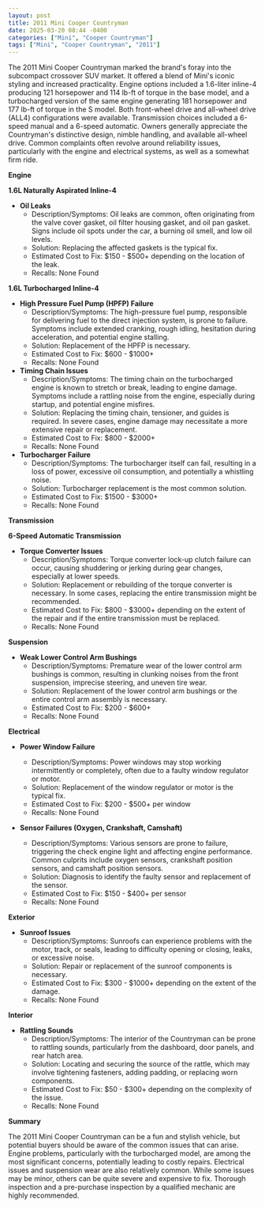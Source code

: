 ```yaml
---
layout: post
title: 2011 Mini Cooper Countryman
date: 2025-03-20 08:44 -0400
categories: ["Mini", "Cooper Countryman"]
tags: ["Mini", "Cooper Countryman", "2011"]
---
```

The 2011 Mini Cooper Countryman marked the brand's foray into the subcompact crossover SUV market. It offered a blend of Mini's iconic styling and increased practicality. Engine options included a 1.6-liter inline-4 producing 121 horsepower and 114 lb-ft of torque in the base model, and a turbocharged version of the same engine generating 181 horsepower and 177 lb-ft of torque in the S model. Both front-wheel drive and all-wheel drive (ALL4) configurations were available. Transmission choices included a 6-speed manual and a 6-speed automatic. Owners generally appreciate the Countryman's distinctive design, nimble handling, and available all-wheel drive. Common complaints often revolve around reliability issues, particularly with the engine and electrical systems, as well as a somewhat firm ride.

**Engine**

**1.6L Naturally Aspirated Inline-4**

*   **Oil Leaks**
    *   Description/Symptoms: Oil leaks are common, often originating from the valve cover gasket, oil filter housing gasket, and oil pan gasket. Signs include oil spots under the car, a burning oil smell, and low oil levels.
    *   Solution: Replacing the affected gaskets is the typical fix.
    *   Estimated Cost to Fix: $150 - $500+ depending on the location of the leak.
    *   Recalls: None Found

**1.6L Turbocharged Inline-4**

*   **High Pressure Fuel Pump (HPFP) Failure**
    *   Description/Symptoms: The high-pressure fuel pump, responsible for delivering fuel to the direct injection system, is prone to failure. Symptoms include extended cranking, rough idling, hesitation during acceleration, and potential engine stalling.
    *   Solution: Replacement of the HPFP is necessary.
    *   Estimated Cost to Fix: $600 - $1000+
    *   Recalls: None Found
*   **Timing Chain Issues**
    *   Description/Symptoms: The timing chain on the turbocharged engine is known to stretch or break, leading to engine damage. Symptoms include a rattling noise from the engine, especially during startup, and potential engine misfires.
    *   Solution: Replacing the timing chain, tensioner, and guides is required. In severe cases, engine damage may necessitate a more extensive repair or replacement.
    *   Estimated Cost to Fix: $800 - $2000+
    *   Recalls: None Found
*   **Turbocharger Failure**
    *   Description/Symptoms: The turbocharger itself can fail, resulting in a loss of power, excessive oil consumption, and potentially a whistling noise.
    *   Solution: Turbocharger replacement is the most common solution.
    *   Estimated Cost to Fix: $1500 - $3000+
    *   Recalls: None Found

**Transmission**

**6-Speed Automatic Transmission**

*   **Torque Converter Issues**
    *   Description/Symptoms: Torque converter lock-up clutch failure can occur, causing shuddering or jerking during gear changes, especially at lower speeds.
    *   Solution: Replacement or rebuilding of the torque converter is necessary. In some cases, replacing the entire transmission might be recommended.
    *   Estimated Cost to Fix: $800 - $3000+ depending on the extent of the repair and if the entire transmission must be replaced.
    *   Recalls: None Found

**Suspension**

*   **Weak Lower Control Arm Bushings**
    *   Description/Symptoms: Premature wear of the lower control arm bushings is common, resulting in clunking noises from the front suspension, imprecise steering, and uneven tire wear.
    *   Solution: Replacement of the lower control arm bushings or the entire control arm assembly is necessary.
    *   Estimated Cost to Fix: $200 - $600+
    *   Recalls: None Found

**Electrical**

*   **Power Window Failure**
    *   Description/Symptoms: Power windows may stop working intermittently or completely, often due to a faulty window regulator or motor.
    *   Solution: Replacement of the window regulator or motor is the typical fix.
    *   Estimated Cost to Fix: $200 - $500+ per window
    *   Recalls: None Found

*   **Sensor Failures (Oxygen, Crankshaft, Camshaft)**
    *   Description/Symptoms: Various sensors are prone to failure, triggering the check engine light and affecting engine performance. Common culprits include oxygen sensors, crankshaft position sensors, and camshaft position sensors.
    *   Solution: Diagnosis to identify the faulty sensor and replacement of the sensor.
    *   Estimated Cost to Fix: $150 - $400+ per sensor
    *   Recalls: None Found

**Exterior**

*   **Sunroof Issues**
    *   Description/Symptoms: Sunroofs can experience problems with the motor, track, or seals, leading to difficulty opening or closing, leaks, or excessive noise.
    *   Solution: Repair or replacement of the sunroof components is necessary.
    *   Estimated Cost to Fix: $300 - $1000+ depending on the extent of the damage.
    *   Recalls: None Found

**Interior**

*   **Rattling Sounds**
    *   Description/Symptoms: The interior of the Countryman can be prone to rattling sounds, particularly from the dashboard, door panels, and rear hatch area.
    *   Solution: Locating and securing the source of the rattle, which may involve tightening fasteners, adding padding, or replacing worn components.
    *   Estimated Cost to Fix: $50 - $300+ depending on the complexity of the issue.
    *   Recalls: None Found

**Summary**

The 2011 Mini Cooper Countryman can be a fun and stylish vehicle, but potential buyers should be aware of the common issues that can arise. Engine problems, particularly with the turbocharged model, are among the most significant concerns, potentially leading to costly repairs. Electrical issues and suspension wear are also relatively common. While some issues may be minor, others can be quite severe and expensive to fix. Thorough inspection and a pre-purchase inspection by a qualified mechanic are highly recommended.

